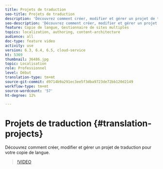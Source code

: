 ```yaml
---
title: Projets de traduction
seo-title: Projets de traduction
description: 'Découvrez comment créer, modifier et gérer un projet de traduction pour votre copie de langue. '
seo-description: 'Découvrez comment créer, modifier et gérer un projet de traduction pour votre copie de langue.  '
feature: Copie de langue, Gestionnaire de sites multiples
topics: localization, authoring, content-architecture
audience: all
doc-type: feature video
activity: use
version: 6.3, 6.4, 6.5, cloud-service
kt: 5369
thumbnail: 36486.jpg
topic: Localisation
role: Professionnel
level: Début
translation-type: tm+mt
source-git-commit: d9714b9a291ec3ee5f3dba9723de72bb120d2149
workflow-type: tm+mt
source-wordcount: '57'
ht-degree: 12%

---
```



# Projets de traduction {#translation-projects}

Découvrez comment créer, modifier et gérer un projet de traduction pour votre copie de langue.

>[!VIDEO](https://video.tv.adobe.com/v/36486?quality=12&learn=on)
